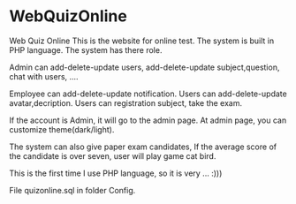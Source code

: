 # WebQuizOnline
Web Quiz Online
This is the website for online test.
The system is built in PHP language.
The system has there role. 

Admin can add-delete-update users,
add-delete-update subject,question, chat with users, .... 

Employee can add-delete-update notification.
Users can add-delete-update avatar,decription. 
Users can registration subject, take the exam.

If the account is Admin, it will go to the admin page.
At admin page, you can customize theme(dark/light).

The system can also give paper exam candidates,
If the average score of the candidate is over seven, user will play game cat bird.

This is the first time I use PHP language, so it is very ... :)))

File quizonline.sql in folder Config.
